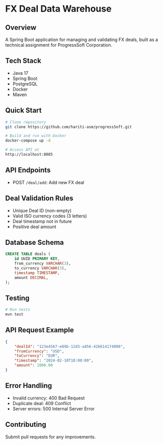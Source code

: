 # FX Deal Data Warehouse

## Overview
A Spring Boot application for managing and validating FX deals, built as a technical assignment for ProgressSoft Corporation.

## Tech Stack
- Java 17
- Spring Boot
- PostgreSQL
- Docker
- Maven

## Quick Start
```bash
# Clone repository
git clone https://github.com/hariti-asm/progressSoft.git

# Build and run with Docker
docker-compose up -d

# Access API at
http://localhost:8085
```

## API Endpoints
- POST `/deal/add`: Add new FX deal

## Deal Validation Rules
- Unique Deal ID (non-empty)
- Valid ISO currency codes (3 letters)
- Deal timestamp not in future
- Positive deal amount

## Database Schema
```sql
CREATE TABLE deals (
    id UUID PRIMARY KEY,
    from_currency VARCHAR(3),
    to_currency VARCHAR(3),
    timestamp TIMESTAMP,
    amount DECIMAL,
);
```

## Testing
```bash
# Run tests
mvn test
```

## API Request Example
```json
{
    "dealId": "123e4567-e89b-12d3-a456-426614174000",
    "fromCurrency": "USD",
    "toCurrency": "EUR",
    "timestamp": "2024-02-10T10:00:00",
    "amount": 1000.00
}
```

## Error Handling
- Invalid currency: 400 Bad Request
- Duplicate deal: 409 Conflict
- Server errors: 500 Internal Server Error

## Contributing
Submit pull requests for any improvements.
